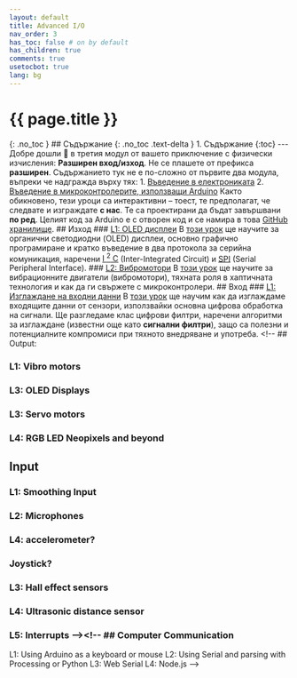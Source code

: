 ```yaml
---
layout: default
title: Advanced I/O
nav_order: 3
has_toc: false # on by default
has_children: true
comments: true
usetocbot: true
lang: bg
---
```

# {{ page.title }}
{: .no_toc } ## Съдържание {: .no_toc .text-delta } 1. Съдържание {:toc} --- Добре дошли 👋 в третия модул от вашето приключение с физически изчисления: **Разширен вход/изход**. Не се плашете от префикса **разширен**. Съдържанието тук не е по-сложно от първите два модула, въпреки че надгражда върху тях: 1. [Въведение в електрониката](../electronics/index.md) 2. [Въведение в микроконтролерите, използващи Arduino](../arduino/index.md) Както обикновено, тези уроци са интерактивни – тоест, те предполагат, че следвате и изграждате **с нас**. Те са проектирани да бъдат завършвани **по ред**. Целият код за Arduino е с отворен код и се намира в това [GitHub хранилище](https://github.com/makeabilitylab/arduino). ## Изход ### [L1: OLED дисплеи](oled.md) В [този урок](oled.md) ще научите за органични светодиодни (OLED) дисплеи, основно графично програмиране и кратко въведение в два протокола за серийна комуникация, наречени [I <sup>2</sup> C](https://en.wikipedia.org/wiki/I%C2%B2C) (Inter-Integrated Circuit) и [SPI](https://en.wikipedia.org/wiki/Serial_Peripheral_Interface) (Serial Peripheral Interface). ### [L2: Вибромотори](vibromotor.md) В [този урок](vibromotor.md) ще научите за вибрационните двигатели (вибромотори), тяхната роля в хаптичната технология и как да ги свържете с микроконтролери. ## Вход ### [L1: Изглаждане на входни данни](smoothing-input.md) В [този урок](smoothing-input.md) ще научим как да изглаждаме входящите данни от сензори, използвайки основна цифрова обработка на сигнали. Ще разгледаме клас цифрови филтри, наречени алгоритми за изглаждане (известни още като **сигнални филтри**), защо са полезни и потенциалните компромиси при тяхното внедряване и употреба. <!-- ## Output:
### L1: Vibro motors
### L3: OLED Displays
### L3: Servo motors
### L4: RGB LED Neopixels and beyond

## Input
### L1: Smoothing Input
### L2: Microphones
### L4: accelerometer?
### Joystick?
### L3: Hall effect sensors
### L4: Ultrasonic distance sensor
### L5: Interrupts --><!-- ## Computer Communication
L1: Using Arduino as a keyboard or mouse 
L2: Using Serial and parsing with Processing or Python
L3: Web Serial
L4: Node.js -->
